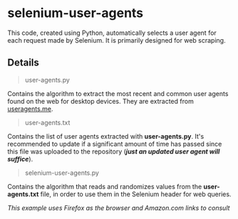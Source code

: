 # selenium-user-agents

This code, created using Python, automatically selects a user agent for each request made by Selenium. It is primarily designed for web scraping.

## Details

> user-agents.py

Contains the algorithm to extract the most recent and common user agents found on the web for desktop devices. They are extracted from [useragents.me](https://useragents.me/).

> user-agents.txt

Contains the list of user agents extracted with **user-agents.py**. It's recommended to update if a significant amount of time has passed since this file was uploaded to the repository (**_just an updated user agent will suffice_**).

> selenium-user-agents.py

Contains the algorithm that reads and randomizes values ​​from the **user-agents.txt** file, in order to use them in the Selenium header for web queries.

_This example uses Firefox as the browser and Amazon.com links to consult_
